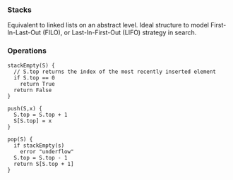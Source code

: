 ### Stacks

Equivalent to linked lists on an abstract level. Ideal structure to model First-In-Last-Out (FILO), or Last-In-First-Out (LIFO) strategy in search. 

### Operations

```
stackEmpty(S) {
  // S.top returns the index of the most recently inserted element
  if S.top == 0
    return True
  return False
}

push(S,x) {
  S.top = S.top + 1
  S[S.top] = x
}

pop(S) {
  if stackEmpty(s)
    error "underflow"
  S.top = S.top - 1
  return S[S.top + 1]
}
```
